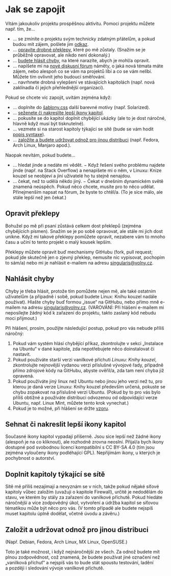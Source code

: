<!--

Linux Kniha kouzel, Jak se zapojit
Copyright (c) 2019, 2020 Singularis <singularis@volny.cz>

Toto dílo je dílem svobodné kultury; můžete ho šířit a modifikovat pod
podmínkami licence Creative Commons Attribution-ShareAlike 4.0 International
vydané neziskovou organizací Creative Commons. Text licence je přiložený
k tomuto projektu nebo ho můžete najít na webové adrese:

https://creativecommons.org/licenses/by-sa/4.0/

-->
<!--

-->
# Jak se zapojit

Vítám jakoukoliv projektu prospěšnou aktivitu. Pomoci projektu můžete např. tím, že...

* ... se zmíníte o projektu svým technicky zdatným přátelům, a pokud budou mít zájem, pošlete jim [odkaz](https://singularis-mzf.github.io).
* ... [opravíte drobné překlepy](#opravit-překlepy), které po mě zůstaly. (Snažím se je průběžně opravovat, ale nikdo není dokonalý.)
* ... [budete hlásit chyby](#nahlásit-chyby), na které narazíte, abych je mohl/a opravit.
* ... napíšete mi na [nové diskusní fórum](https://github.com/singularis-mzf/linux-spellbook/discussions) náměty, o jaká nová témata máte zájem, nebo alespoň co se vám na projektů líbí a co se vám nelíbí. Můžete tím ovlivnit jeho budoucí směřování.
* ... navrhnete drobná vylepšení ve stávajících kapitolách (např. nová zaklínadla či jejich přehlednější organizaci).

Pokud se chcete víc zapojit, uvítám zejména když:

* ... doplníte do [šablony.css](form%C3%A1ty/html/%C5%A1ablona.css) další barevné motivy (např. Solarized).
* ... [seženete či nakreslíte lepší ikony kapitol](#sehnat-či-nakreslit-lepší-ikony-kapitol).
* ... pokusíte se do kapitol doplnit chybějící ukázky (ale to je dost náročné, hlavně když musí být tisknutelné).
* ... vezmete si na starost kapitoly týkající se sítě (bude se vám hodit [popis syntaxe](dokumentace/syntaxe-kapitol.md)\).
* ... [založíte a budete udržovat odnož pro jinou distribuci](#založit-audržovat-odnož-pro-jinou-distribuci) (např. Fedora, Arch Linux, Manjaro apod.).

Naopak nevítám, pokud budete...

* ... hledat jinde a nedáte mi vědět. − Když řešení svého problému najdete jinde (např. na Stack Overflow) a nenapíšete mi o něm, v Linuxu: Knize kouzel se neobjeví a jiní uživatelé ho tu stejně nenajdou.
* ... čekat, než to udělá někdo jiný. − Čekat v dnešním dynamickém světě znamená neúspěch. Pokud něco chcete, musíte pro to něco udělat. Přinejmenším napsat na fórum, že byste to chtěl/a. (To je sice málo, ale stále lepší než jen čekat.)

## Opravit překlepy

Bohužel po mě při psaní zůstává celkem dost překlepů (zejména chybějících písmen).
Snažím se je po sobě opravovat, ale stále mi jich dost unikne.
Když mi takové překlepy pomůžete opravit, nezabere vám to mnoho času
a učiní to tento projekt o malý kousek lepším.

Překlepy můžete opravit buď mechanismy GitHubu (fork, pull request; pokud jde
skutečně jen o zjevný překlep, nemusíte nic vypisovat, pochopím to sám/a)
nebo mi je nahlásit e-mailem na adresu [singularis@volny.cz](mailto:singularis@volny.cz).

## Nahlásit chyby

Chyby je třeba hlásit, protože tím pomůžete nejen mě, ale také ostatním uživatelům
(a případně i sobě, pokud budete Linux: Knihu kouzel nadále používat).
Hlašte chyby buď formou „issue“ na GitHubu, nebo přímo mně e-mailem
na adresu [singularis@volny.cz](mailto:singularis@volny.cz).
(VAROVÁNÍ: Při hlášení e-mailem mi neposílejte žádný kód k zařazení do projektu,
takto zaslaný kód nebudu moci přijmout.)

Při hlášení, prosím, použijte následující postup, pokud pro vás nebude příliš náročný:

1. Pokud vám systém hlásí chybějící příkaz, zkontrolujte v sekci „Instalace na Ubuntu“ v dané kapitole, zda nepotřebujete něco doinstalovat či nastavit.
2. Pokud používáte starší verzi vanilkové příchuti *Linuxu: Knihy kouzel*, zkontrolujte nejnovější vydanou verzi příslušné vývojové řady, případně přímo zdrojové kódy na GitHubu, abyste ověřil/a, zda tam není chyba již opravená.
3. Pokud používáte jiný linux než Ubuntu nebo jinou jeho verzi než tu, pro kterou je daná verze Linuxu: Knihy kouzel především určená, pokuste se chybu zopakovat na příslušné verzi Ubuntu. (Pokud by to pro vás bylo příliš obtížné a používáte distribuci odvozenou od odpovídající verze Ubuntu, např. Linux Mint, můžete tento krok vynechat.)
4. Pokud je to možné, při hlášení se držte [vzoru](https://github.com/singularis-mzf/linux-spellbook/issues/2).

## Sehnat či nakreslit lepší ikony kapitol

Současné ikony kapitol vypadají příšerně. Jsou sice lepší než žádné ikony
(alespoň je na co kliknout), ale rozhodně zrovna neoslní.
Přijal/a bych ikony dostupné pod svobodnou licencí kompatibilní
s CC BY-SA 4.0 (tím jsou zejména vyloučeny ikony podléhající GPL).
Nepřijímám ikony, u kterých je pochybnost o autorství.

## Doplnit kapitoly týkající se sítě

Sítě mě příliš nezajímají a nevyznám se v nich, takže pokud nějaké
síťové kapitoly vůbec založím (uvažuji o kapitole Firewall),
určitě je nedodělám do stavu, ve kterém by stály za zařazení
do vanilkové příchutě. Pokud hledáte náročnější a více zodpovědný úkol,
vytvoření a údržba kapitol se síťovou tématikou může být něco pro vás.
(V tomto případě ale budete nejspíš muset kapitolu úplně dodělat,
včetně úvodu a závěru.)

## Založit a udržovat odnož pro jinou distribuci

(Např. Debian, Fedora, Arch Linux, MX Linux, OpenSUSE.)

Toto je také možnost, i když nejnáročnější ze všech.
Za odnož budete mít plnou zodpovědnost, což znamená,
že budete používat jiné označení než „vanilková příchuť“
a nejspíš vás to bude stát spoustu testování,
ladění a později i sledování vývoje vanilkové příchutě.
